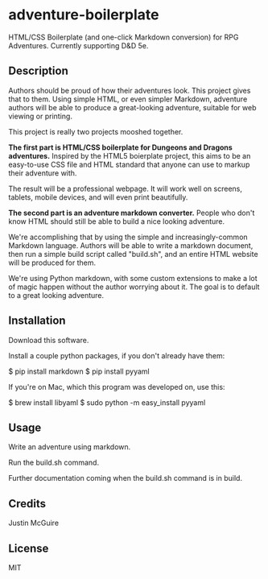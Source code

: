 # adventure-boilerplate

HTML/CSS Boilerplate (and one-click Markdown conversion) for RPG Adventures. Currently supporting D&amp;D 5e.

## Description

Authors should be proud of how their adventures look. This project gives that to them. Using simple HTML, or even simpler Markdown, adventure authors will be able to produce a great-looking adventure, suitable for web viewing or printing.

This project is really two projects mooshed together.

**The first part is HTML/CSS boilerplate for Dungeons and Dragons adventures.** Inspired by the HTML5 boierplate project, this aims to be an easy-to-use CSS file and HTML standard that anyone can use to markup their adventure with.

The result will be a professional webpage. It will work well on screens, tablets, mobile devices, and will even print beautifully.

**The second part is an adventure markdown converter.** People who don't know HTML should still be able to build a nice looking adventure.

We're accomplishing that by using the simple and increasingly-common Markdown language. Authors will be able to write a markdown document, then run a simple build script called "build.sh", and an entire HTML website will be produced for them.

We're using Python markdown, with some custom extensions to make a lot of magic happen without the author worrying about it. The goal is to default to a great looking adventure.

## Installation

Download this software.

Install a couple python packages, if you don't already have them:

  $ pip install markdown
  $ pip install pyyaml

If you're on Mac, which this program was developed on, use this:

  $ brew install libyaml
  $ sudo python -m easy_install pyyaml

## Usage

Write an adventure using markdown.

Run the build.sh command.

Further documentation coming when the build.sh command is in build.

## Credits

Justin McGuire

## License

MIT


